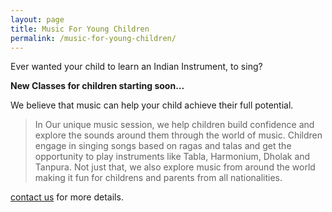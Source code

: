```yaml
---
layout: page
title: Music For Young Children
permalink: /music-for-young-children/
---
```


Ever wanted your child to learn an Indian Instrument, to sing?

**New Classes for children starting soon…**

We believe that music can help your child achieve their full potential.

> In Our unique music session, we help children build confidence and explore the sounds around them through the world of music. Children engage in singing songs based on ragas and talas and get the opportunity to play instruments like Tabla, Harmonium, Dholak and Tanpura.  Not just that, we also explore music from around the world making it fun for childrens and parents from all nationalities.

[contact us](/contact-us/) for more details.
